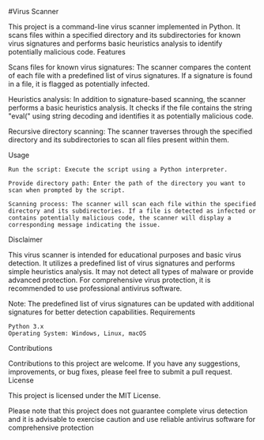 #Virus Scanner

This project is a command-line virus scanner implemented in Python. It scans files within a specified directory and its subdirectories for known virus signatures and performs basic heuristics analysis to identify potentially malicious code.
Features

   Scans files for known virus signatures: The scanner compares the content of each file with a predefined list of virus signatures. If a signature is found in a file, it is flagged as potentially infected.

   Heuristics analysis: In addition to signature-based scanning, the scanner performs a basic heuristics analysis. It checks if the file contains the string "eval(" using string decoding and identifies it as potentially malicious code.

   Recursive directory scanning: The scanner traverses through the specified directory and its subdirectories to scan all files present within them.

Usage

    Run the script: Execute the script using a Python interpreter.

    Provide directory path: Enter the path of the directory you want to scan when prompted by the script.

    Scanning process: The scanner will scan each file within the specified directory and its subdirectories. If a file is detected as infected or contains potentially malicious code, the scanner will display a corresponding message indicating the issue.

Disclaimer

This virus scanner is intended for educational purposes and basic virus detection. It utilizes a predefined list of virus signatures and performs simple heuristics analysis. It may not detect all types of malware or provide advanced protection. For comprehensive virus protection, it is recommended to use professional antivirus software.

Note: The predefined list of virus signatures can be updated with additional signatures for better detection capabilities.
Requirements

    Python 3.x
    Operating System: Windows, Linux, macOS

Contributions

Contributions to this project are welcome. If you have any suggestions, improvements, or bug fixes, please feel free to submit a pull request.
License

This project is licensed under the MIT License.

Please note that this project does not guarantee complete virus detection and it is advisable to exercise caution and use reliable antivirus software for comprehensive protection
